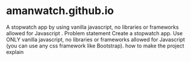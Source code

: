 # amanwatch.github.io
A stopwatch app by using vanilla javascript, no libraries or frameworks allowed for Javascript .  Problem statement Create a stopwatch app. Use ONLY vanilla javascript, no libraries or frameworks allowed for Javascript (you can use any css framework like Bootstrap). how to make the project explain
